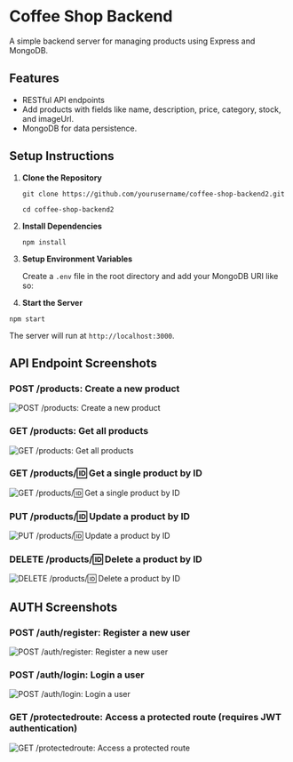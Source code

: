 # Coffee Shop Backend

A simple backend server for managing products using Express and MongoDB.

## Features
- RESTful API endpoints
- Add products with fields like name, description, price, category, stock, and imageUrl.
- MongoDB for data persistence.

## Setup Instructions

1. **Clone the Repository**

   `git clone https://github.com/yourusername/coffee-shop-backend2.git`

   `cd coffee-shop-backend2`

2. **Install Dependencies**

   `npm install`

3. **Setup Environment Variables**

   Create a `.env` file in the root directory and add your MongoDB URI like so:


4. **Start the Server**

`npm start`

The server will run at `http://localhost:3000`.


## API Endpoint Screenshots

### POST /products: Create a new product
![POST /products: Create a new product](assets/POST-products.jpg)

### GET /products: Get all products
![GET /products: Get all products](assets/GET-products.jpg)

### GET /products/:id: Get a single product by ID
![GET /products/:id: Get a single product by ID](assets/GET-id.jpg)

### PUT /products/:id: Update a product by ID
![PUT /products/:id: Update a product by ID](assets/PUT-productid.jpg)

### DELETE /products/:id: Delete a product by ID
![DELETE /products/:id: Delete a product by ID](assets/DELETE-productid.jpg)

## AUTH Screenshots

### POST /auth/register: Register a new user
![POST /auth/register: Register a new user](assets/auth/POST-auth;register.jpg)

### POST /auth/login: Login a user
![POST /auth/login: Login a user](assets/auth/POST-auth;login.jpg)

### GET /protectedroute: Access a protected route (requires JWT authentication)
![GET /protectedroute: Access a protected route](assets/auth/GET-protectedroute.jpg)

